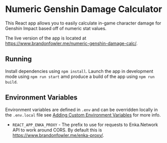 # Numeric Genshin Damage Calculator

This React app allows you to easily calculate in-game character damage for Genshin Impact based off of numeric stat values.

The live version of the app is located at <https://www.brandonfowler.me/numeric-genshin-damage-calc/>.

## Running

Install dependencies using `npm install`. Launch the app in development mode using `npm run start` amd produce a build of the app using `npm run build`.

## Environment Variables

Environment variables are defined in `.env` and can be overridden locally in the `.env.local` file see [Adding Custom Environment Variables](https://create-react-app.dev/docs/adding-custom-environment-variables) for more info.

* `REACT_APP_ENKA_PROXY` - The prefix to use for requests to Enka.Network API to work around CORS. By default this is <https://www.brandonfowler.me/enka-proxy/>.
